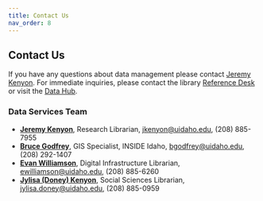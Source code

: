 ```yaml
---
title: Contact Us
nav_order: 8
---
```


## Contact Us

If you have any questions about data management please contact [Jeremy Kenyon](mailto:jkenyon@uidaho.edu).
For immediate inquiries, please contact the library [Reference Desk](https://www.lib.uidaho.edu/help/) or visit the [Data Hub](https://www.lib.uidaho.edu/datahub/).

### Data Services Team

- [**Jeremy Kenyon**](https://www.lib.uidaho.edu/about/people/jkenyon.html), Research Librarian, <jkenyon@uidaho.edu>, (208) 885-7955
- [**Bruce Godfrey**](https://www.lib.uidaho.edu/about/people/bgodfrey.html), GIS Specialist, INSIDE Idaho, <bgodfrey@uidaho.edu>, (208) 292-1407
- [**Evan Williamson**](https://www.lib.uidaho.edu/about/people/ewilliamson.html), Digital Infrastructure Librarian, <ewilliamson@uidaho.edu>, (208) 885-6260
- [**Jylisa (Doney) Kenyon**](https://www.lib.uidaho.edu/about/people/jylisadoney.html), Social Sciences Librarian, <jylisa.doney@uidaho.edu>, (208) 885-0959
